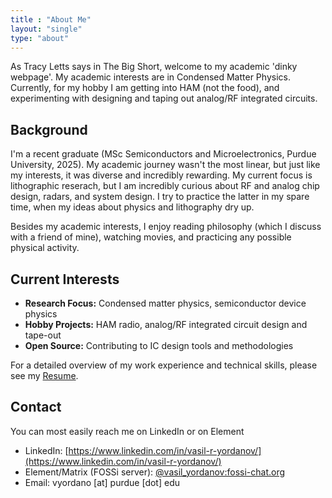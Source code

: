 ```yaml
---
title : "About Me"
layout: "single"
type: "about"
---
```


As Tracy Letts says in The Big Short, welcome to my academic 'dinky webpage'. My academic interests are in Condensed Matter Physics. Currently, for my hobby I am getting into HAM (not the food), and experimenting with designing and taping out analog/RF integrated circuits.

## Background

I'm a recent graduate (MSc Semiconductors and Microelectronics, Purdue University, 2025). My academic journey wasn't the most linear, but just like my interests, it was diverse and incredibly rewarding. My current focus is lithographic reserach, but I am incredibly curious about RF and analog chip design, radars, and system design. I try to practice the latter in my spare time, when my ideas about physics and lithography dry up.

Besides my academic interests, I enjoy reading philosophy (which I discuss with a friend of mine), watching movies, and practicing any possible physical activity. 

## Current Interests

- **Research Focus:** Condensed matter physics, semiconductor device physics
- **Hobby Projects:** HAM radio, analog/RF integrated circuit design and tape-out
- **Open Source:** Contributing to IC design tools and methodologies

For a detailed overview of my work experience and technical skills, please see my [Resume](/resume/).
## Contact
You can most easily reach me on LinkedIn or on Element

- LinkedIn: [https://www.linkedin.com/in/vasil-r-yordanov/](https://www.linkedin.com/in/vasil-r-yordanov/)
- Element/Matrix (FOSSi server): [@vasil_yordanov:fossi-chat.org](https://matrix.to/#/@vasil_yordanov:fossi-chat.org) 
- Email: vyordano [at] purdue [dot] edu
